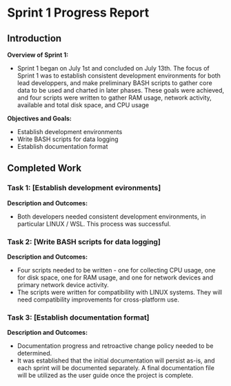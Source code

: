 # Sprint 1 Progress Report

## Introduction
**Overview of Sprint 1:**
- Sprint 1 began on July 1st and concluded on July 13th.
  The focus of Sprint 1 was to establish consistent development environments for both lead developpers, and make preliminary BASH scripts to gather
  core data to be used and charted in later phases. These goals were achieved, and four scripts were written to gather RAM usage, network activity,
  available and total disk space, and CPU usage

**Objectives and Goals:**
- Establish development environments
- Write BASH scripts for data logging
- Establish documentation format

## Completed Work
### Task 1: [Establish development evironments]
**Description and Outcomes:**
- Both developers needed consistent development environments, in particular LINUX / WSL. This process was successful.

### Task 2: [Write BASH scripts for data logging]
**Description and Outcomes:**
- Four scripts needed to be written - one for collecting CPU usage, one for disk space, one for RAM usage, and one for network devices and
  primary network device activity.
- The scripts were written for compatibility with LINUX systems. They will need compatibility improvements for cross-platform use.

### Task 3: [Establish documentation format]
**Description and Outcomes:**
- Documentation progress and retroactive change policy needed to be determined.
- It was established that the initial documentation will persist as-is, and each sprint will be documented separately. A final documentation file will be
  utilized as the user guide once the project is complete.
